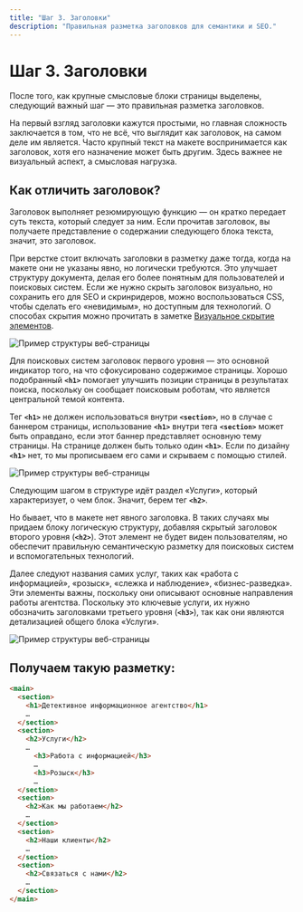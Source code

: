 ```yaml
---
title: "Шаг 3. Заголовки"
description: "Правильная разметка заголовков для семантики и SEO."
---
```


# Шаг 3. Заголовки

После того, как крупные смысловые блоки страницы выделены, следующий важный шаг — это правильная разметка заголовков.

На первый взгляд заголовки кажутся простыми, но главная сложность заключается в том, что не всё, что выглядит как заголовок, на самом деле им является. Часто крупный текст на макете воспринимается как заголовок, хотя его назначение может быть другим. Здесь важнее не визуальный аспект, а смысловая нагрузка.

## Как отличить заголовок?

Заголовок выполняет резюмирующую функцию — он кратко передает суть текста, который следует за ним. Если прочитав заголовок, вы получаете представление о содержании следующего блока текста, значит, это заголовок.

При верстке стоит включать заголовки в разметку даже тогда, когда на макете они не указаны явно, но логически требуются. Это улучшает структуру документа, делая его более понятным для пользователей и поисковых систем. Если же нужно скрыть заголовок визуально, но сохранить его для SEO и скринридеров, можно воспользоваться CSS, чтобы сделать его «невидимым», но доступным для технологий. О способах скрытия можно прочитать в заметке [Визуальное скрытие элементов](/web-course-site/useful/hide-element).

![Пример структуры веб-страницы](/web-course-site/html/example4.png)


Для поисковых систем заголовок первого уровня — это основной индикатор того, на что сфокусировано содержимое страницы. Хорошо подобранный **`<h1>`** помогает улучшить позиции страницы в результатах поиска, поскольку он сообщает поисковым роботам, что является центральной темой контента. 

Тег **`<h1>`** не должен использоваться внутри **`<section>`**, но в случае с баннером страницы, использование **`<h1>`** внутри тега **`<section>`** может быть оправдано, если этот баннер представляет основную тему страницы. На странице должен быть только один **`<h1>`**. Если по дизайну **`<h1>`** нет, то мы прописываем его сами и скрываем с помощью стилей.


![Пример структуры веб-страницы](/web-course-site/html/example5.png)



Следующим шагом в структуре идёт раздел «Услуги», который характеризует, о чем блок. Значит, берем тег **`<h2>`**.

Но бывает, что в макете нет явного заголовка. В таких случаях мы придаем блоку логическую структуру, добавляя скрытый заголовок второго уровня (**`<h2>`**). Этот элемент не будет виден пользователям, но обеспечит правильную семантическую разметку для поисковых систем и вспомогательных технологий.

Далее следуют названия самих услуг, таких как «работа с информацией», «розыск», «слежка и наблюдение», «бизнес-разведка». Эти элементы важны, поскольку они описывают основные направления работы агентства. Поскольку это ключевые услуги, их нужно обозначить заголовками третьего уровня (**`<h3>`**), так как они являются детализацией общего блока «Услуги».

![Пример структуры веб-страницы](/web-course-site/html/example6.png)


## Получаем такую разметку:

```html
<main>
  <section>
    <h1>Детективное информационное агентство</h1>
    …
  </section>
  <section>
    <h2>Услуги</h2>
    …
      <h3>Работа с информацией</h3>
      …
      <h3>Розыск</h3>
      …
  </section>
  <section>
    <h2>Как мы работаем</h2>
    …
  </section>
  <section>
    <h2>Наши клиенты</h2>
    …
  </section>
  <section>
    <h2>Связаться с нами</h2>
    …
  </section>
</main>

